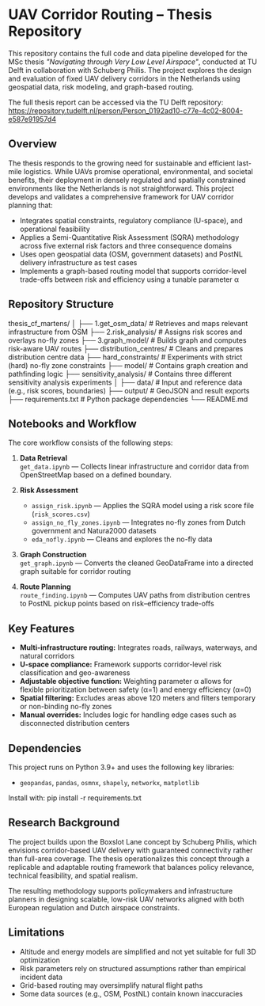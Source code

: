 # UAV Corridor Routing – Thesis Repository

This repository contains the full code and data pipeline developed for the MSc thesis *"Navigating through Very Low Level Airspace"*, conducted at TU Delft in collaboration with Schuberg Philis. The project explores the design and evaluation of fixed UAV delivery corridors in the Netherlands using geospatial data, risk modeling, and graph-based routing.

The full thesis report can be accessed via the TU Delft repository:  
https://repository.tudelft.nl/person/Person_0192ad10-c77e-4c02-8004-e587e91957d4

## Overview

The thesis responds to the growing need for sustainable and efficient last-mile logistics. While UAVs promise operational, environmental, and societal benefits, their deployment in densely regulated and spatially constrained environments like the Netherlands is not straightforward. This project develops and validates a comprehensive framework for UAV corridor planning that:

- Integrates spatial constraints, regulatory compliance (U-space), and operational feasibility  
- Applies a Semi-Quantitative Risk Assessment (SQRA) methodology across five external risk factors and three consequence domains  
- Uses open geospatial data (OSM, government datasets) and PostNL delivery infrastructure as test cases  
- Implements a graph-based routing model that supports corridor-level trade-offs between risk and efficiency using a tunable parameter α

## Repository Structure

thesis_cf_martens/
│
├── 1.get_osm_data/           # Retrieves and maps relevant infrastructure from OSM
├── 2.risk_analysis/          # Assigns risk scores and overlays no-fly zones
├── 3.graph_model/            # Builds graph and computes risk-aware UAV routes
├── distribution_centres/     # Cleans and prepares distribution centre data
├── hard_constraints/         # Experiments with strict (hard) no-fly zone constraints
├── model/                    # Contains graph creation and pathfinding logic
├── sensitivity_analysis/     # Contains three different sensitivity analysis experiments
│
├── data/                     # Input and reference data (e.g., risk scores, boundaries)
├── output/                   # GeoJSON and result exports
├── requirements.txt          # Python package dependencies
└── README.md


## Notebooks and Workflow

The core workflow consists of the following steps:

1. **Data Retrieval**  
   `get_data.ipynb` — Collects linear infrastructure and corridor data from OpenStreetMap based on a defined boundary.

2. **Risk Assessment**  
   - `assign_risk.ipynb` — Applies the SQRA model using a risk score file (`risk_scores.csv`)
   - `assign_no_fly_zones.ipynb` — Integrates no-fly zones from Dutch government and Natura2000 datasets
   - `eda_nofly.ipynb` — Cleans and explores the no-fly data

3. **Graph Construction**  
   `get_graph.ipynb` — Converts the cleaned GeoDataFrame into a directed graph suitable for corridor routing

4. **Route Planning**  
   `route_finding.ipynb` — Computes UAV paths from distribution centres to PostNL pickup points based on risk–efficiency trade-offs

## Key Features

- **Multi-infrastructure routing:** Integrates roads, railways, waterways, and natural corridors
- **U-space compliance:** Framework supports corridor-level risk classification and geo-awareness
- **Adjustable objective function:** Weighting parameter α allows for flexible prioritization between safety (α=1) and energy efficiency (α=0)
- **Spatial filtering:** Excludes areas above 120 meters and filters temporary or non-binding no-fly zones
- **Manual overrides:** Includes logic for handling edge cases such as disconnected distribution centers

## Dependencies

This project runs on Python 3.9+ and uses the following key libraries:

- `geopandas`, `pandas`, `osmnx`, `shapely`, `networkx`, `matplotlib`

Install with:
pip install -r requirements.txt

## Research Background
The project builds upon the Boxslot Lane concept by Schuberg Philis, which envisions corridor-based UAV delivery with guaranteed connectivity rather than full-area coverage. The thesis operationalizes this concept through a replicable and adaptable routing framework that balances policy relevance, technical feasibility, and spatial realism.

The resulting methodology supports policymakers and infrastructure planners in designing scalable, low-risk UAV networks aligned with both European regulation and Dutch airspace constraints.

## Limitations
- Altitude and energy models are simplified and not yet suitable for full 3D optimization
- Risk parameters rely on structured assumptions rather than empirical incident data
- Grid-based routing may oversimplify natural flight paths
- Some data sources (e.g., OSM, PostNL) contain known inaccuracies

